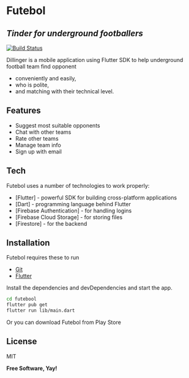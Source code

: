 # Futebol
## _Tinder for underground footballers_

[![Build Status](https://travis-ci.org/joemccann/dillinger.svg?branch=master)](https://travis-ci.org/joemccann/dillinger)

Dillinger is a mobile application using Flutter SDK
to help underground football team find opponent

- conveniently and easily,
- who is polite,
- and matching with their technical level.

## Features

- Suggest most suitable opponents
- Chat with other teams
- Rate other teams
- Manage team info
- Sign up with email

## Tech

Futebol uses a number of technologies to work properly:

- [Flutter] - powerful SDK for building cross-platform applications
- [Dart] - programming language behind Flutter
- [Firebase Authentication] - for handling logins
- [Firebase Cloud Storage] - for storing files
- [Firestore] - for the backend

## Installation

Futebol requires these to run
- [Git](https://git-scm.com/)
- [Flutter](https://docs.flutter.dev/get-started/install)

Install the dependencies and devDependencies and start the app.

```sh
cd futebool
flutter pub get
flutter run lib/main.dart
```

Or you can download Futebol from Play Store

## License

MIT

**Free Software, Yay!**